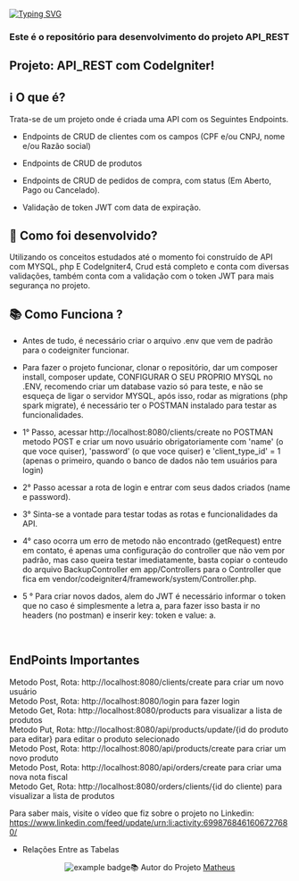 
[![Typing SVG](https://readme-typing-svg.herokuapp.com/?lines=Welcome+To+My+GitHub;Project+API_REST+Author+Matheus;Please+Feel+Free+To+Contact+Me)](https://git.io/typing-svg)

### Este é o repositório para desenvolvimento do projeto API_REST

## Projeto: API_REST com CodeIgniter!

## ℹ️ O que é?

Trata-se de um projeto onde é criada uma API com os Seguintes Endpoints.
- Endpoints de CRUD de clientes com os campos (CPF e/ou CNPJ, nome e/ou Razão social)

- Endpoints de CRUD de produtos

- Endpoints de CRUD de pedidos de compra, com status (Em Aberto, Pago ou Cancelado).

- Validação de token JWT com data de expiração.

## 🔧 Como foi desenvolvido? 
Utilizando os conceitos estudados até o momento foi construído de API com MYSQL, php E CodeIgniter4, Crud está completo e conta com diversas validações, também conta com a validação com o token JWT para mais segurança no projeto.


## 📚 Como Funciona ?

- Antes de tudo, é necessário criar o arquivo .env que vem de padrão para o codeigniter funcionar.

- Para fazer o projeto funcionar, clonar o repositório, dar um composer install, composer update, CONFIGURAR O SEU PROPRIO MYSQL no .ENV, recomendo criar um database vazio só para teste, e não se esqueça de ligar o servidor MYSQL, após isso, rodar as migrations (php spark migrate), é necessário ter o POSTMAN instalado para testar as funcionalidades.

- 1° Passo, acessar http://localhost:8080/clients/create no POSTMAN metodo POST e criar um novo usuário obrigatoriamente com 'name' (o que voce quiser), 'password' (o que voce quiser) e 'client_type_id' = 1 (apenas o primeiro, quando o banco de dados não tem usuários para login)

- 2° Passo acessar a rota de login e entrar com seus dados criados (name e password).

- 3° Sinta-se a vontade para testar todas as rotas e funcionalidades da API.

- 4° caso ocorra um erro de metodo não encontrado (getRequest) entre em contato, é apenas uma configuração do controller que não vem por padrão, mas caso queira testar imediatamente, basta copiar o conteudo do arquivo BackupController em app/Controllers para o Controller que fica em vendor/codeigniter4/framework/system/Controller.php.

- 5 ° Para criar novos dados, alem do JWT é necessário informar o token que no caso é simplesmente a letra a, para fazer isso basta ir no headers (no postman) e inserir key: token e value: a.
<br/>

## EndPoints Importantes
Metodo Post, Rota: http://localhost:8080/clients/create  para criar um novo usuário <br/>
Metodo Post, Rota: http://localhost:8080/login para fazer login <br/>
Metodo Get, Rota: http://localhost:8080/products para visualizar a lista de produtos <br/>
Metodo Put, Rota: http://localhost:8080/api/products/update/{id do produto para editar} para editar o produto selecionado <br/>
Metodo Post, Rota: http://localhost:8080/api/products/create  para criar um novo produto <br/>
Metodo Post, Rota: http://localhost:8080/api/orders/create para criar uma nova nota fiscal <br/>
Metodo Get, Rota: http://localhost:8080/orders/clients/{id do cliente) para visualizar a lista de produtos <br/>

Para saber mais, visite o vídeo que fiz sobre o projeto no Linkedin: https://www.linkedin.com/feed/update/urn:li:activity:6998768461606727680/

- Relações Entre as Tabelas

<p align="center">
     <img src="https://i.postimg.cc/PJCNHq0h/Relacoes-Entre-As-Tabelas.png[Relacoes-Entre-As-Tabelas.png](https://postimg.cc/q6dpXpkZ)"  alt="example badge" style="vertical-align:top margin:6px 4px>
</p>

<br/><br/><br/><br/><br/><br/><br/>

## 📚 Autor do Projeto [Matheus](https://www.linkedin.com/in/matheussan/)


